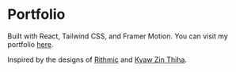 # Portfolio

Built with React, Tailwind CSS, and Framer Motion. You can visit my portfolio [here](https://wilson-liu.vercel.app/).

Inspired by the designs of [Rithmic](https://www.rithmic.dev/) and [Kyaw Zin Thiha](https://www.kyawzinthiha.dev/).
